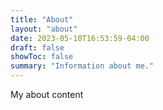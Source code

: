 ```yaml
---
title: "About"
layout: "about"
date: 2023-05-10T16:53:59-04:00
draft: false
showToc: false
summary: "Information about me."
---
```


My about content


